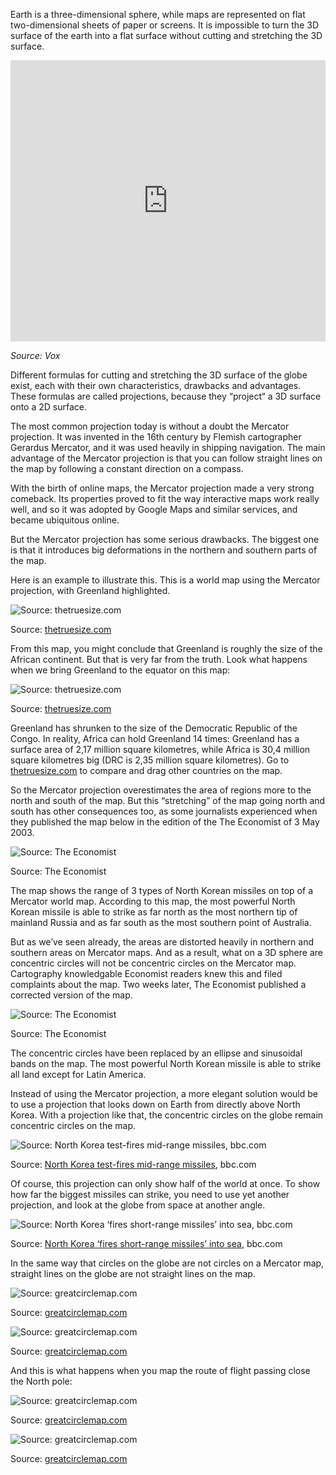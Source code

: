 Earth is a three-dimensional sphere, while maps are represented on flat two-dimensional sheets of paper or screens. It is impossible to turn the 3D surface of the earth into a flat surface without cutting and stretching the 3D surface.

<iframe width="100%" height="450" src="https://www.youtube.com/embed/kIID5FDi2JQ" title="YouTube video player" frameborder="0" allow="accelerometer; autoplay; clipboard-write; encrypted-media; gyroscope; picture-in-picture; web-share" allowfullscreen></iframe>

_Source: Vox_

Different formulas for cutting and stretching the 3D surface of the globe exist, each with their own characteristics, drawbacks and advantages. These formulas are called projections, because they “project“ a 3D surface onto a 2D surface.

The most common projection today is without a doubt the Mercator projection. It was invented in the 16th century by Flemish cartographer Gerardus Mercator, and it was used heavily in shipping navigation. The main advantage of the Mercator projection is that you can follow straight lines on the map by following a constant direction on a compass.

With the birth of online maps, the Mercator projection made a very strong comeback. Its properties proved to fit the way interactive maps work really well, and so it was adopted by Google Maps and similar services, and became ubiquitous online.

But the Mercator projection has some serious drawbacks. The biggest one is that it introduces big deformations in the northern and southern parts of the map.

Here is an example to illustrate this. This is a world map using the Mercator projection, with Greenland highlighted. 

![Source: [thetruesize.com](https://www.thetruesize.com/)](Pitfalls%20in%20mapping%20d062d31d59714b4183eff65fe1492566/truesizeof-1.png)

Source: [thetruesize.com](https://www.thetruesize.com/)

From this map, you might conclude that Greenland is roughly the size of the African continent. But that is very far from the truth. Look what happens when we bring Greenland to the equator on this map:

![Source: [thetruesize.com](https://www.thetruesize.com/)](Pitfalls%20in%20mapping%20d062d31d59714b4183eff65fe1492566/truesizof-2.png)

Source: [thetruesize.com](https://www.thetruesize.com/)

Greenland has shrunken to the size of the Democratic Republic of the Congo. In reality, Africa can hold Greenland 14 times: Greenland has a surface area of 2,17 million square kilometres, while Africa is 30,4 million square kilometres big (DRC is 2,35 million square kilometres). Go to [thetruesize.com](https://www.thetruesize.com/) to compare and drag other countries on the map.

So the Mercator projection overestimates the area of regions more to the north and south of the map. But this “stretching” of the map going north and south has other consequences too, as some journalists experienced when they published the map below in the edition of the The Economist of 3 May 2003.

![Source: The Economist](Pitfalls%20in%20mapping%20d062d31d59714b4183eff65fe1492566/economist-northkorea-mercator.jpg)

Source: The Economist

The map shows the range of 3 types of North Korean missiles on top of a Mercator world map. According to this map, the most powerful North Korean missile is able to strike as far north as the most northern tip of mainland Russia and as far south as the most southern point of Australia.

But as we’ve seen already, the areas are distorted heavily in northern and southern areas on Mercator maps. And as a result, what on a 3D sphere are concentric circles will not be concentric circles on the Mercator map. Cartography knowledgable Economist readers knew this and filed complaints about the map. Two weeks later, The Economist published a corrected version of the map.

![Source: The Economist](Pitfalls%20in%20mapping%20d062d31d59714b4183eff65fe1492566/economist-northkorea-correction.jpg)

Source: The Economist

The concentric circles have been replaced by an ellipse and sinusoidal bands on the map. The most powerful North Korean missile is able to strike all land except for Latin America.

Instead of using the Mercator projection, a more elegant solution would be to use a projection that looks down on Earth from directly above North Korea. With a projection like that, the concentric circles on the globe remain concentric circles on the map.

![Source: [North Korea test-fires mid-range missiles](https://www.bbc.com/news/world-asia-26743197), bbc.com](Pitfalls%20in%20mapping%20d062d31d59714b4183eff65fe1492566/_66923628_north_korea_ranges624_2.gif)

Source: [North Korea test-fires mid-range missiles](https://www.bbc.com/news/world-asia-26743197), bbc.com

Of course, this projection can only show half of the world at once. To show how far the biggest missiles can strike, you need to use yet another projection, and look at the globe from space at another angle.

![Source: [North Korea ‘fires short-range missiles’ into sea](https://www.bbc.com/news/world-asia-35860044), bbc.com](Pitfalls%20in%20mapping%20d062d31d59714b4183eff65fe1492566/_88837987_north_korea_missile_ranges2_map624new.png)

Source: [North Korea ‘fires short-range missiles’ into sea](https://www.bbc.com/news/world-asia-35860044), bbc.com

In the same way that circles on the globe are not circles on a Mercator map, straight lines on the globe are not straight lines on the map.

![Source: [greatcirclemap.com](http://greatcirclemap.com/)](Pitfalls%20in%20mapping%20d062d31d59714b4183eff65fe1492566/luxembourg-sanfrancisco-globe.png)

Source: [greatcirclemap.com](http://greatcirclemap.com/)

![Source: [greatcirclemap.com](http://greatcirclemap.com/)](Pitfalls%20in%20mapping%20d062d31d59714b4183eff65fe1492566/luxembourg-sanfrancisco-map.png)

Source: [greatcirclemap.com](http://greatcirclemap.com/)

And this is what happens when you map the route of flight passing close the North pole:

![Source: [greatcirclemap.com](https://www.greatcirclemap.com/)](Pitfalls%20in%20mapping%20d062d31d59714b4183eff65fe1492566/dubai-sanfrancisco-globe.png)

Source: [greatcirclemap.com](https://www.greatcirclemap.com/)

![Source: [greatcirclemap.com](https://www.greatcirclemap.com/)](Pitfalls%20in%20mapping%20d062d31d59714b4183eff65fe1492566/dubai-sanfrancisco-map.png)

Source: [greatcirclemap.com](https://www.greatcirclemap.com/)